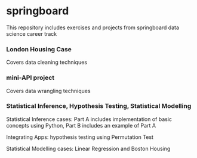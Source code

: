 # springboard
This repository includes exercises and projects from springboard data science career track

### London Housing Case
Covers data cleaning techniques

### mini-API project
Covers data wrangling techniques

### Statistical Inference, Hypothesis Testing, Statistical Modelling
Statistical Inference cases: Part A includes implementation of basic concepts using Python, Part B includes an example of Part A

Integrating Apps: hypothesis testing using Permutation Test

Statistical Modelling cases: Linear Regression and Boston Housing

